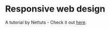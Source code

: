 # Responsive web design

A tutorial by Nettuts - Check it out [here](http://net.tutsplus.com/tutorials/html-css-techniques/responsive-web-design-a-visual-guide/, "Nettuts tutorial on Responsive design").